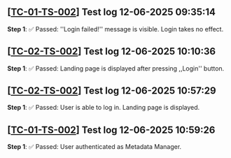 [[TC-01-TS-002](../../tests/TS-06_Authentication/TS-TS-002#ts-02-ts-002-unsuccessful-login)] Test log 12-06-2025 09:35:14
---
**Step 1**: ✅ Passed: ''Login failed!'' message is visible. Login takes no effect.<br>

[[TC-02-TS-002](../../tests/TS-06_Authentication/TS-TS-002#ts-01-ts-002-successful-login)] Test log 12-06-2025 10:10:36
---
**Step 1**: ✅ Passed: Landing page is displayed after pressing ,,Login'' button.<br>

[[TC-02-TS-002](../../tests/TS-06_Authentication/TS-TS-002#ts-01-ts-002-successful-login)] Test log 12-06-2025 10:57:29
---
**Step 1**: ✅ Passed: User is able to log in. Landing page is displayed.<br>


[[TC-01-TS-002](../../tests/TS-06_Authentication/TS-TS-002#ts-01-ts-002-successful-login)] Test log 12-06-2025 10:59:26
---
**Step 1**: ✅ Passed: User authenticated as Metadata Manager.<br>

